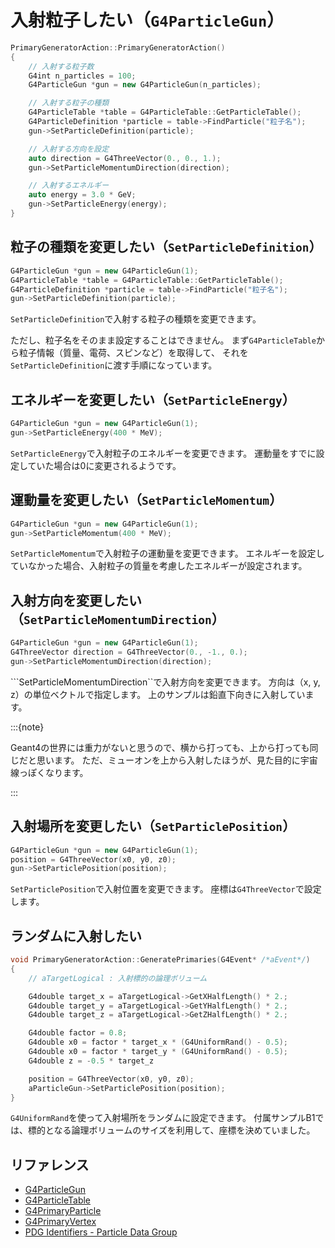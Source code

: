 # 入射粒子したい（``G4ParticleGun``）

```cpp
PrimaryGeneratorAction::PrimaryGeneratorAction()
{
    // 入射する粒子数
    G4int n_particles = 100;
    G4ParticleGun *gun = new G4ParticleGun(n_particles);

    // 入射する粒子の種類
    G4ParticleTable *table = G4ParticleTable::GetParticleTable();
    G4ParticleDefinition *particle = table->FindParticle("粒子名");
    gun->SetParticleDefinition(particle);

    // 入射する方向を設定
    auto direction = G4ThreeVector(0., 0., 1.);
    gun->SetParticleMomentumDirection(direction);

    // 入射するエネルギー
    auto energy = 3.0 * GeV;
    gun->SetParticleEnergy(energy);
}
```

## 粒子の種類を変更したい（``SetParticleDefinition``）

```cpp
G4ParticleGun *gun = new G4ParticleGun(1);
G4ParticleTable *table = G4ParticleTable::GetParticleTable();
G4ParticleDefinition *particle = table->FindParticle("粒子名");
gun->SetParticleDefinition(particle);
```

``SetParticleDefinition``で入射する粒子の種類を変更できます。

ただし、粒子名をそのまま設定することはできません。
まず``G4ParticleTable``から粒子情報（質量、電荷、スピンなど）を取得して、
それを``SetParticleDefinition``に渡す手順になっています。

## エネルギーを変更したい（``SetParticleEnergy``）

```cpp
G4ParticleGun *gun = new G4ParticleGun(1);
gun->SetParticleEnergy(400 * MeV);
```

``SetParticleEnergy``で入射粒子のエネルギーを変更できます。
運動量をすでに設定していた場合は0に変更されるようです。

## 運動量を変更したい（``SetParticleMomentum``）

```cpp
G4ParticleGun *gun = new G4ParticleGun(1);
gun->SetParticleMomentum(400 * MeV);
```

``SetParticleMomentum``で入射粒子の運動量を変更できます。
エネルギーを設定していなかった場合、入射粒子の質量を考慮したエネルギーが設定されます。

## 入射方向を変更したい（``SetParticleMomentumDirection``）

```cpp
G4ParticleGun *gun = new G4ParticleGun(1);
G4ThreeVector direction = G4ThreeVector(0., -1., 0.);
gun->SetParticleMomentumDirection(direction);
```

```SetParticleMomentumDirection``で入射方向を変更できます。
方向は（x, y, z）の単位ベクトルで指定します。
上のサンプルは鉛直下向きに入射しています。

:::{note}

Geant4の世界には重力がないと思うので、横から打っても、上から打っても同じだと思います。
ただ、ミューオンを上から入射したほうが、見た目的に宇宙線っぽくなります。

:::

## 入射場所を変更したい（``SetParticlePosition``）

```cpp
G4ParticleGun *gun = new G4ParticleGun(1);
position = G4ThreeVector(x0, y0, z0);
gun->SetParticlePosition(position);
```

``SetParticlePosition``で入射位置を変更できます。
座標は``G4ThreeVector``で設定します。

## ランダムに入射したい

```cpp
void PrimaryGeneratorAction::GeneratePrimaries(G4Event* /*aEvent*/)
{
    // aTargetLogical : 入射標的の論理ボリューム

    G4double target_x = aTargetLogical->GetXHalfLength() * 2.;
    G4double target_y = aTargetLogical->GetYHalfLength() * 2.;
    G4double target_z = aTargetLogical->GetZHalfLength() * 2.;

    G4double factor = 0.8;
    G4double x0 = factor * target_x * (G4UniformRand() - 0.5);
    G4double x0 = factor * target_y * (G4UniformRand() - 0.5);
    G4double z = -0.5 * target_z

    position = G4ThreeVector(x0, y0, z0);
    aParticleGun->SetParticlePosition(position);
}
```

``G4UniformRand``を使って入射場所をランダムに設定できます。
付属サンプルB1では、標的となる論理ボリュームのサイズを利用して、座標を決めていました。

## リファレンス

- [G4ParticleGun](https://geant4.kek.jp/Reference/11.2.0/classG4ParticleGun.html)
- [G4ParticleTable](https://geant4.kek.jp/Reference/11.2.0/classG4ParticleTable.html)
- [G4PrimaryParticle](https://geant4.kek.jp/Reference/11.2.0/classG4PrimaryParticle.html)
- [G4PrimaryVertex](https://geant4.kek.jp/Reference/11.2.0/classG4PrimaryVertex.html)
- [PDG Identifiers - Particle Data Group](https://pdg.lbl.gov/2024/pdgid/PDGIdentifiers.html)
